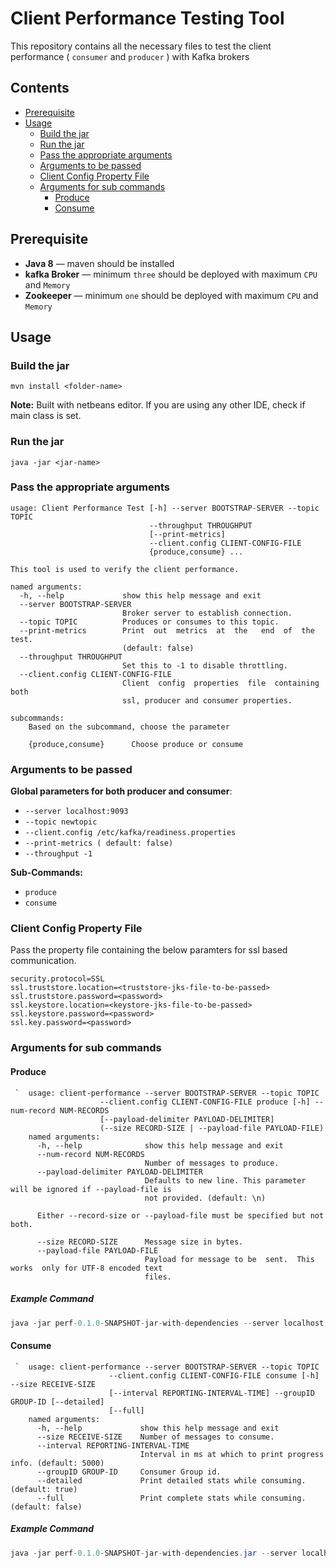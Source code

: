 Client Performance Testing Tool
=================
This repository contains all the necessary files to test the client performance ( `consumer` and `producer` ) with Kafka brokers

## Contents
- [Prerequisite](#prerequisite)
- [Usage](#usage)
    - [Build the jar](#build-the-jar)
    - [Run the jar](#run-the-jar)
    - [Pass the appropriate arguments](#pass-the-appropriate-arguments)
    - [Arguments to be passed](#arguments-to-be-passed)
    - [Client Config Property File](#client-config-property-file)
    - [Arguments for sub commands](#arguments-for-sub-commands)
        - [Produce](#produce)
        - [Consume](#consume)

## Prerequisite
* **Java 8** — maven should be installed
* **kafka Broker** — minimum `three` should be deployed with maximum `CPU` and `Memory`
* **Zookeeper** — minimum `one` should be deployed with maximum `CPU` and `Memory`

## Usage
### Build the jar
`mvn install <folder-name>`

**Note:** Built with netbeans editor. If you are using any other IDE, check if main class is set.

### Run the jar
`java -jar <jar-name>`

### Pass the appropriate arguments  
    usage: Client Performance Test [-h] --server BOOTSTRAP-SERVER --topic TOPIC
                                   --throughput THROUGHPUT
                                   [--print-metrics]
                                   --client.config CLIENT-CONFIG-FILE
                                   {produce,consume} ...

    This tool is used to verify the client performance.

    named arguments:
      -h, --help             show this help message and exit
      --server BOOTSTRAP-SERVER
                             Broker server to establish connection.
      --topic TOPIC          Produces or consumes to this topic.
      --print-metrics        Print  out  metrics  at  the   end  of  the  test.
                             (default: false)
      --throughput THROUGHPUT
                             Set this to -1 to disable throttling.
      --client.config CLIENT-CONFIG-FILE
                             Client  config  properties  file  containing  both
                             ssl, producer and consumer properties.

    subcommands:
        Based on the subcommand, choose the parameter

        {produce,consume}      Choose produce or consume
  
### Arguments to be passed
**Global parameters for both producer and consumer**:
  * `--server localhost:9093`
  * `--topic newtopic `
  * `--client.config /etc/kafka/readiness.properties`
  * `--print-metrics ( default: false)`
  * `--throughput -1`
        
**Sub-Commands:**
  * `produce`
  * `consume`

### Client Config Property File
Pass the property file containing the below paramters for ssl based communication.

```
security.protocol=SSL
ssl.truststore.location=<truststore-jks-file-to-be-passed>
ssl.truststore.password=<password>
ssl.keystore.location=<keystore-jks-file-to-be-passed>
ssl.keystore.password=<password>
ssl.key.password=<password>
```
### Arguments for sub commands     
#### Produce
     `  usage: client-performance --server BOOTSTRAP-SERVER --topic TOPIC
                        --client.config CLIENT-CONFIG-FILE produce [-h] --num-record NUM-RECORDS
                        [--payload-delimiter PAYLOAD-DELIMITER]
                        (--size RECORD-SIZE | --payload-file PAYLOAD-FILE)
        named arguments:
          -h, --help              show this help message and exit
          --num-record NUM-RECORDS
                                  Number of messages to produce.
          --payload-delimiter PAYLOAD-DELIMITER
                                  Defaults to new line. This parameter  will be ignored if --payload-file is
                                  not provided. (default: \n)

          Either --record-size or --payload-file must be specified but not both.

          --size RECORD-SIZE      Message size in bytes.
          --payload-file PAYLOAD-FILE
                                  Payload for message to be  sent.  This  works  only for UTF-8 encoded text
                                  files. 
                                  
##### Example Command
```java
java -jar perf-0.1.0-SNAPSHOT-jar-with-dependencies --server localhost:9093 --topic newtopic --client.config /etc/kafka/readiness.properties --throughput 10 produce --num-record 1000 --size 10
```
         
#### Consume
     `  usage: client-performance --server BOOTSTRAP-SERVER --topic TOPIC
                          --client.config CLIENT-CONFIG-FILE consume [-h] --size RECEIVE-SIZE
                          [--interval REPORTING-INTERVAL-TIME] --groupID GROUP-ID [--detailed]
                          [--full]
        named arguments:
          -h, --help             show this help message and exit
          --size RECEIVE-SIZE    Number of messages to consume.
          --interval REPORTING-INTERVAL-TIME
                                 Interval in ms at which to print progress info. (default: 5000)
          --groupID GROUP-ID     Consumer Group id.
          --detailed             Print detailed stats while consuming. (default: true)
          --full                 Print complete stats while consuming. (default: false)
          
##### Example Command
```java
java -jar perf-0.1.0-SNAPSHOT-jar-with-dependencies.jar --server localhost:9093 --topic newtopic --client.config /etc/kafka/readiness.properties --throughput -1 consume --size 1000 --groupID test
``` 
